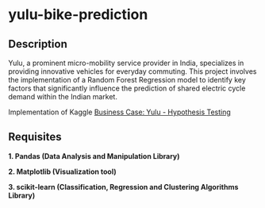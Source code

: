 # yulu-bike-prediction
## Description
Yulu, a prominent micro-mobility service provider in India, specializes in providing innovative vehicles for everyday commuting. This project involves the implementation of a Random Forest Regression model to identify key factors that significantly influence the prediction of shared electric cycle demand within the Indian market.

Implementation of Kaggle [Business Case: Yulu - Hypothesis Testing](http://www.openu.ac.il/home/hassner/projects/cnn_agegender/CNN_AgeGenderEstimation.pdf](https://www.kaggle.com/datasets/ranitsarkar01/yulu-bike-sharing-data)https://www.kaggle.com/datasets/ranitsarkar01/yulu-bike-sharing-data)

## Requisites
__1. Pandas (Data Analysis and Manipulation Library)__  

__2. Matplotlib (Visualization tool)__

__3. scikit-learn (Classification, Regression and Clustering Algorithms Library)__
